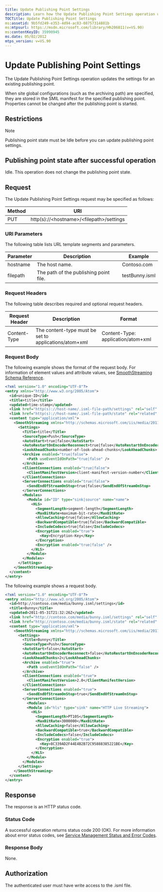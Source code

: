 ```yaml
---
title: Update Publishing Point Settings
description: Learn how the Update Publishing Point Settings operation updates the settings for an existing publishing point.
TOCTitle: Update Publishing Point Settings
ms:assetid: 9b5fd249-e353-4d94-ac83-08757314881b
ms:mtpsurl: https://msdn.microsoft.com/library/Hh206011(v=VS.90)
ms:contentKeyID: 35990945
ms.date: 05/02/2012
mtps_version: v=VS.90
---
```


# Update Publishing Point Settings

The Update Publishing Point Settings operation updates the settings for an existing publishing point.

When site global configurations (such as the archiving path) are specified, they are stored in the SMIL manifest for the specified publishing point. Properties cannot be changed after the publishing point is started.

## Restrictions

> [!NOTE]  
> Publishing point state must be Idle before you can update publishing point settings.

## Publishing point state after successful operation

Idle. This operation does not change the publishing point state.

## Request

The Update Publishing Point Settings request may be specified as follows:

|Method|URI|
|--- |--- |
|PUT|http(s)://\<hostname>/\<filepath>/settings|

### URI Parameters

The following table lists URL template segments and parameters.

|Parameter|Description|Example|
|--- |--- |--- |
|hostname|The host name.|Contoso.com|
|filepath|The path of the publishing point file.|testBunny.isml|

### Request Headers

The following table describes required and optional request headers.

|Request Header|Description|Format|
|--- |--- |--- |
|Content-Type|The content-type must be set to applications/atom+xml|Content-Type: application/atom+xml|

### Request Body

The following example shows the format of the request body. For information of element values and attribute values, see [SmoothStreaming Schema Reference](smoothstreaming-schema-reference.md).

```xml
<?xml version="1.0" encoding="UTF-8"?>
<entry xmlns="http://www.w3.org/2005/Atom">
  <id>unique-ID</id>
  <title>title</title>
  <updated>time-stamp</updated>
  <link href="http(s)://host-name/.isml-file-path/settings" rel="self" type="application/atom+xml" title="Settings" />
  <link href="http(s)://host-name/.isml-file-path/state" rel="related" type="application/atom+xml" title="State" />
  <content type="application/xml">
    <SmoothStreaming xmlns="http://schemas.microsoft.com/iis/media/2011/03/streaming/management">
      <Settings>
        <Title>title</Title>
        <SourceType>Push</SourceType>
        <AutoStart>true|false</AutoStart>
        <AutoRestartOnEncoderReconnect>true|false</AutoRestartOnEncoderReconnect>
        <LookAheadChunks>number-of-look-ahead-chunks</LookAheadChunks>
        <Archive enabled="true|false">
          <Path useEventIdOnPath="true|false" />
        </Archive>
        <ClientConnections enabled="true|false">
          <ClientManifestVersion>client-manifest-version-number</ClientManifestVersion>
        </ClientConnections>
        <ServerConnections enabled="true|false">
          <SendEndOfStreamOnStop>true|false</SendEndOfStreamOnStop>
        </ServerConnections>
        <Modules>
          <Module id="ID" type="sink|source" name="name">
            <HLS>
              <SegmentLength>segment-length</SegmentLength>
              <MaxBitRate>maximum-bit-rate</MaxBitRate>
              <AllowCaching>true|false</AllowCaching>
              <BackwardCompatible>true|false</BackwardCompatible>
              <IncludeCodecs>true|false</IncludeCodecs>
              <Encryption enabled="true">
                <Key>Encryption-Key</Key>
              </Encryption>
              <Encryption enabled="true|false" />
            </HLS>
          </Module>
        </Modules>
      </Settings>
    </SmoothStreaming>
  </content>
</entry>
```

The following example shows a request body.

```xml
<?xml version="1.0" encoding="UTF-8"?>
<entry xmlns="http://www.w3.org/2005/Atom">
  <id>http://contoso.com/media/bunny.isml/settings</id>
  <title>Bunny</title>
  <updated>2011-05-31T21:32:26Z</updated>
  <link href="http://contoso.com/media/bunny.isml/settings" rel="self" type="application/atom+xml" title="Settings" />
  <link href="http://contoso.com/media/bunny.isml/state" rel="related" type="application/atom+xml" title="State" />
  <content type="application/xml">
    <SmoothStreaming xmlns="http://schemas.microsoft.com/iis/media/2011/03/streaming/management">
      <Settings>
        <Title>Bunny</Title>
        <SourceType>Push</SourceType>
        <AutoStart>false</AutoStart>
        <AutoRestartOnEncoderReconnect>false</AutoRestartOnEncoderReconnect>
        <LookAheadChunks>2</LookAheadChunks>
        <Archive enabled="true">
          <Path useEventIdOnPath="false" />
        </Archive>
        <ClientConnections enabled="true">
          <ClientManifestVersion>2.0</ClientManifestVersion>
        </ClientConnections>
        <ServerConnections enabled="true">
          <SendEndOfStreamOnStop>true</SendEndOfStreamOnStop>
        </ServerConnections>
          <Modules>
          <Module id="hls" type="sink" name="HTTP Live Streaming">
            <HLS>
              <SegmentLength>PT10S</SegmentLength>
              <MaxBitRate>3000000</MaxBitRate>
              <AllowCaching>false</AllowCaching>
              <BackwardCompatible>true</BackwardCompatible>
              <IncludeCodecs>false</IncludeCodecs>
              <Encryption enabled="true">
                <Key>8C339AD2F44E4B2B72C95888385221BE</Key>
              </Encryption>
            </HLS>
          </Module>
        </Modules>
      </Settings>
    </SmoothStreaming>
  </content>
</entry>
```

## Response

The response is an HTTP status code.

### Status Code

A successful operation returns status code 200 (OK). For more information about error status codes, see [Service Management Status and Error Codes](service-management-status-and-error-codes.md).

### Response Body

None.

## Authorization

The authenticated user must have write access to the .isml file.
